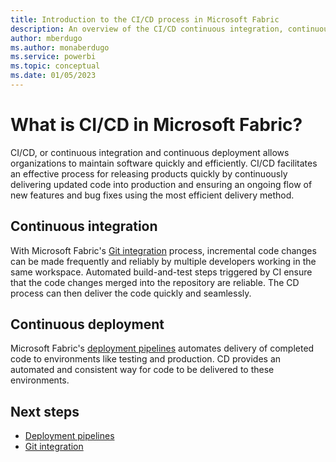```yaml
---
title: Introduction to the CI/CD process in Microsoft Fabric 
description: An overview of the CI/CD continuous integration, continuous deployment process in Microsoft Fabric.
author: mberdugo
ms.author: monaberdugo
ms.service: powerbi
ms.topic: conceptual
ms.date: 01/05/2023
---
```


# What is CI/CD in Microsoft Fabric?

CI/CD, or continuous integration and continuous deployment allows organizations to maintain software quickly and efficiently. CI/CD facilitates an effective process for releasing products quickly by continuously delivering updated code into production and ensuring an ongoing flow of new features and bug fixes using the most efficient delivery method.

## Continuous integration

With Microsoft Fabric's [Git integration](./git-integration/git-integration-overview.md) process, incremental code changes can be made frequently and reliably by multiple developers working in the same workspace. Automated build-and-test steps triggered by CI ensure that the code changes merged into the repository are reliable. The CD process can then deliver the code quickly and seamlessly.

## Continuous deployment

Microsoft Fabric's [deployment pipelines](./deployment-pipelines/deployment-pipelines-overview.md) automates delivery of completed code to environments like testing and production. CD provides an automated and consistent way for code to be delivered to these environments.

## Next steps

* [Deployment pipelines](./deployment-pipelines/deployment-pipelines-overview.md)
* [Git integration](./git-integration/git-integration-overview.md)
